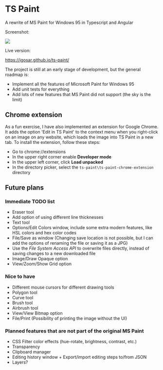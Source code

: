 # TS Paint
A rewrite of MS Paint for Windows 95 in Typescript and Angular

Screenshot:

![](https://raw.githubusercontent.com/jgosar/ts-paint/master/screens/ts-paint.png)

Live version:

https://jgosar.github.io/ts-paint/

The project is still at an early stage of development, but the general roadmap is:
- Implement all the features of Microsoft Paint for Windows 95
- Add unit tests for everything
- Add lots of new features that MS Paint did not support (the sky is the limit)

## Chrome extension
As a fun exercise, I have also implemented an extension for Google Chrome.
It adds the option 'Edit in TS Paint' to the context menu when you right-click on an image on any website, which loads the image into TS Paint in a new tab.
To install the extension, follow these steps:
- Go to chrome://extensions
- In the upper right corner enable **Developer mode**
- In the upper left corner, click **Load unpacked**
- In the directory picker, select the `ts-paint\ts-paint-chrome-extension` directory

## Future plans

### Immediate TODO list
- Eraser tool
- Add option of using different line thicknesses
- Text tool
- Options/Edit Colors window, include some extra modern features, like HSL colors and hex color codes
- File/Save as window (Changing save location is not possible, but I can add the options of renaming the file or saving it as a JPG)
- Use the _File System Access API_ to overwrite files directly, instead of saving changes to a new downloaded file
- Image/Draw Opaque option
- View/Zoom/Show Grid option

### Nice to have
- Different mouse cursors for different drawing tools
- Polygon tool
- Curve tool
- Brush tool
- Airbrush tool
- View/View Bitmap option
- File/Print (Possibility of printing the image without the UI)

### Planned features that are not part of the original MS Paint
- CSS Filter color effects (hue-rotate, brightness, contrast, etc.)
- Transparency
- Clipboard manager
- Editing history window + Export/import editing steps to/from JSON
- Layers?
